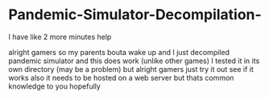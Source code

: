 # Pandemic-Simulator-Decompilation-
I have like 2 more minutes help


alright gamers so my parents bouta wake up and I just decompiled pandemic simulator and this does work (unlike other games) I tested it in its own directory (may be a problem) but alright gamers just try it out see if it works also it needs to be hosted on a web server but thats common knowledge to you hopefully
